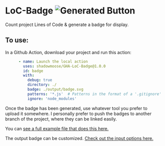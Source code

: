 # LoC-Badge ![Generated Button](https://raw.githubusercontent.com/shadowmoose/GHA-LoC-Badge/image-data/badge.svg)
Count project Lines of Code & generate a badge for display.

## To use:
In a Github Action, download your project and run this action:

```yaml
      - name: Launch the local action
        uses: shadowmoose/GHA-LoC-Badge@1.0.0
        id: badge
        with:
          debug: true
          directory: ./
          badge: ./output/badge.svg
          patterns: '*.js'  # Patterns in the format of a '.gitignore' file, separated by pipes.
          ignore: 'node_modules'
```

Once the badge has been generated, use whatever tool you prefer to upload it somewhere.
I personally prefer to push the badges to another branch of the project, where they can be linked easily.

You can [see a full example file that does this here.](./.github/workflows/main.yml)

The output badge can be customized. [Check out the input options here.](./action.yml)
